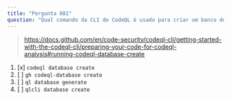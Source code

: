 ```yaml
---
title: "Pergunta 081"
question: "Qual comando da CLI do CodeQL é usado para criar um banco de dados do CodeQL?"
---
```



> https://docs.github.com/en/code-security/codeql-cli/getting-started-with-the-codeql-cli/preparing-your-code-for-codeql-analysis#running-codeql-database-create
1. [x] `codeql database create`
1. [ ] `gh codeql-database create`
1. [ ] `ql database generate`
1. [ ] `qlcli database create`
